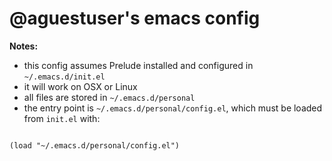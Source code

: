 # @aguestuser's emacs config

__Notes:__

* this config assumes Prelude installed and configured in `~/.emacs.d/init.el`
* it will work on OSX or Linux
* all files are stored in `~/.emacs.d/personal`
* the entry point is `~/.emacs.d/personal/config.el`, which must be loaded from `init.el` with:

```elisp

(load "~/.emacs.d/personal/config.el")

```
